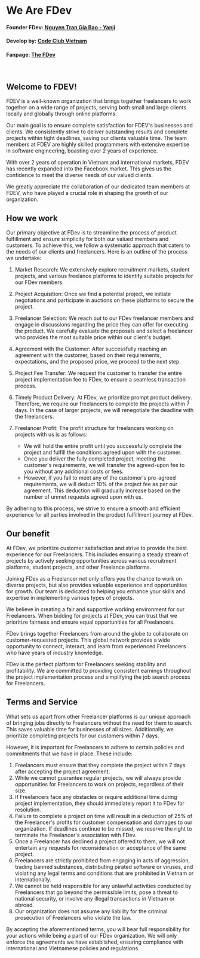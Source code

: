 # We Are FDev 

#### Founder FDev: [Nguyen Tran Gia Bao - Yanji](https://github.com/ngtrgiabao)

#### Develop by: [Code Club Vietnam](https://github.com/codeclubvn)

#### Fanpage: [The FDev](https://www.facebook.com/thefdev)

<br/>

## Welcome to FDEV!

FDEV is a well-known organization that brings together freelancers to work together on a wide range of projects, serving both small and large clients locally and globally through online platforms.

Our main goal is to ensure complete satisfaction for FDEV's businesses and clients. We consistently strive to deliver outstanding results and complete projects within tight deadlines, saving our clients valuable time. The team members at FDEV are highly skilled programmers with extensive expertise in software engineering, boasting over 2 years of experience.

With over 2 years of operation in Vietnam and international markets, FDEV has recently expanded into the Facebook market. This gives us the confidence to meet the diverse needs of our valued clients.

We greatly appreciate the collaboration of our dedicated team members at FDEV, who have played a crucial role in shaping the growth of our organization.

## How we work

Our primary objective at FDev is to streamline the process of product fulfillment and ensure simplicity for both our valued members and customers. To achieve this, we follow a systematic approach that caters to the needs of our clients and freelancers. Here is an outline of the process we undertake:

1. Market Research: We extensively explore recruitment markets, student projects, and various freelance platforms to identify suitable projects for our FDev members.

2. Project Acquisition: Once we find a potential project, we initiate negotiations and participate in auctions on these platforms to secure the project.

3. Freelancer Selection: We reach out to our FDev freelancer members and engage in discussions regarding the price they can offer for executing the product. We carefully evaluate the proposals and select a freelancer who provides the most suitable price within our client's budget.

4. Agreement with the Customer: After successfully reaching an agreement with the customer, based on their requirements, expectations, and the proposed price, we proceed to the next step.

5. Project Fee Transfer: We request the customer to transfer the entire project implementation fee to FDev, to ensure a seamless transaction process.

6. Timely Product Delivery: At FDev, we prioritize prompt product delivery. Therefore, we require our freelancers to complete the projects within 7 days. In the case of larger projects, we will renegotiate the deadline with the freelancers.

7. Freelancer Profit: The profit structure for freelancers working on projects with us is as follows:
   - We will hold the entire profit until you successfully complete the project and fulfill the conditions agreed upon with the customer.
   - Once you deliver the fully completed project, meeting the customer's requirements, we will transfer the agreed-upon fee to you without any additional costs or fees.
   - However, if you fail to meet any of the customer's pre-agreed requirements, we will deduct 10% of the project fee as per our agreement. This deduction will gradually increase based on the number of unmet requests agreed upon with us.

By adhering to this process, we strive to ensure a smooth and efficient experience for all parties involved in the product fulfillment journey at FDev.

## Our benefit
At FDev, we prioritize customer satisfaction and strive to provide the best experience for our Freelancers. This includes ensuring a steady stream of projects by actively seeking opportunities across various recruitment platforms, student projects, and other Freelance platforms.

Joining FDev as a Freelancer not only offers you the chance to work on diverse projects, but also provides valuable experience and opportunities for growth. Our team is dedicated to helping you enhance your skills and expertise in implementing various types of projects.

We believe in creating a fair and supportive working environment for our Freelancers. When bidding for projects at FDev, you can trust that we prioritize fairness and ensure equal opportunities for all Freelancers.

FDev brings together Freelancers from around the globe to collaborate on customer-requested projects. This global network provides a wide opportunity to connect, interact, and learn from experienced Freelancers who have years of industry knowledge.

FDev is the perfect platform for Freelancers seeking stability and profitability. We are committed to providing consistent earnings throughout the project implementation process and simplifying the job search process for Freelancers.

## Terms and Service

What sets us apart from other Freelancer platforms is our unique approach of bringing jobs directly to Freelancers without the need for them to search. This saves valuable time for businesses of all sizes. Additionally, we prioritize completing projects for our customers within 7 days.

However, it is important for Freelancers to adhere to certain policies and commitments that we have in place. These include:

1. Freelancers must ensure that they complete the project within 7 days after accepting the project agreement.
2. While we cannot guarantee regular projects, we will always provide opportunities for Freelancers to work on projects, regardless of their size.
3. If Freelancers face any obstacles or require additional time during project implementation, they should immediately report it to FDev for resolution.
4. Failure to complete a project on time will result in a deduction of 25% of the Freelancer's profits for customer compensation and damages to our organization. If deadlines continue to be missed, we reserve the right to terminate the Freelancer's association with FDev.
5. Once a Freelancer has declined a project offered to them, we will not entertain any requests for reconsideration or acceptance of the same project.
6. Freelancers are strictly prohibited from engaging in acts of aggression, trading banned substances, distributing pirated software or viruses, and violating any legal terms and conditions that are prohibited in Vietnam or internationally.
7. We cannot be held responsible for any unlawful activities conducted by Freelancers that go beyond the permissible limits, pose a threat to national security, or involve any illegal transactions in Vietnam or abroad.
8. Our organization does not assume any liability for the criminal prosecution of Freelancers who violate the law. 

By accepting the aforementioned terms, you will bear full responsibility for your actions while being a part of our FDev organization. We will only enforce the agreements we have established, ensuring compliance with international and Vietnamese policies and regulations.
